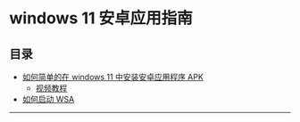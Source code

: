 # windows 11 安卓应用指南

## 目录

- [如何简单的在 windows 11 中安装安卓应用程序 APK](/docs/documents/How%20to%20simply%20install%20APK%20in%20Windows.md)
  - [视频教程](https://www.bilibili.com/video/BV1br4y1i7i9)
- [如何启动 WSA](/docs/documents/How%20to%20start%20WSA.md)

---
